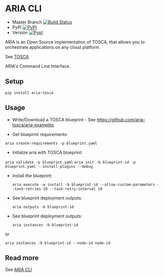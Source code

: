 # ARIA CLI

* Master Branch [![Build Status](https://travis-ci.org/aria-tosca/aria-cli.svg?branch=master)](https://travis-ci.org/aria-tosca/aria-cli)
* PyPI [![PyPI](http://img.shields.io/pypi/dm/aria-tosca.svg)](http://img.shields.io/pypi/dm/aria-tosca.svg)
* Version [![PypI](http://img.shields.io/pypi/v/aria-tosca.svg)](http://img.shields.io/pypi/v/aria-tosca.svg)

ARIA is an Open Source implementation of TOSCA, that allows you to orchestrate applications on any cloud platform.

See [TOSCA](http://docs.oasis-open.org/tosca/TOSCA/v1.0/os/TOSCA-v1.0-os.html)

ARIA's Command Line Interface.

## Setup

`pip install aria-tosca`

## Usage

* Write/Download a TOSCA blueprint - See https://github.com/aria-tosca/aria-examples

* Get blueprint requirements:

 `aria create-requirements -p blueprint.yaml`

* Initialze aria with TOSCA blueprint:

 `aria validate -p blueprint.yaml`
 `aria init -b blueprint-id -p blueprint.yaml --install-plugins --debug`

* Install the blueprint:

  `aria execute -w install -b blueprint-id --allow-custom-parameters --task-retries 10 --task-retry-interval 10`

* See blueprint deployment outputs:

  `aria outputs -b blueprint-id`

* See blueprint deployment outputs:

  `aria instances -b blueprint-id`

or

  `aria instances -b blueprint-id --node-id node-id`


## Read more

See [ARIA CLI](http://aria-cli.readthedocs.org/en/latest/)
